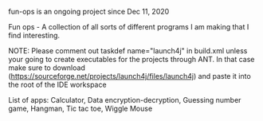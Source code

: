 fun-ops is an ongoing project since Dec 11, 2020

Fun ops - A collection of all sorts of different programs I am making that I find interesting.

NOTE: Please comment out taskdef name="launch4j" in build.xml unless your going to create executables for the projects through ANT. In that case make sure to download (https://sourceforge.net/projects/launch4j/files/launch4j) and paste it into the root of the IDE workspace 

List of apps: Calculator, Data encryption-decryption, Guessing number game, Hangman, Tic tac toe, Wiggle Mouse
